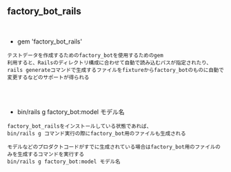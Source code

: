 ## factory_bot_rails  
<br>

- gem 'factory_bot_rails'  
```
テストデータを作成するためのfactory_botを使用するためのgem
利用すると、Railsのディレクトリ構成に合わせて自動で読み込むパスが指定されたり、
rails generateコマンドで生成するファイルをfixtureからfactory_botのものに自動で変更するなどのサポートが得られる
```
<br>
<br>

- bin/rails g factory_bot:model モデル名  
```
factory_bot_railsをインストールしている状態であれば、
bin/rails g コマンド実行の際にfactory_bot用のファイルも生成される

モデルなどのプロダクトコードがすでに生成されている場合はfactory_bot用のファイルのみを生成するコマンドを実行する
bin/rails g factory_bot:model モデル名
```